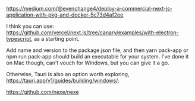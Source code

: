 https://medium.com/@evenchange4/deploy-a-commercial-next-js-application-with-pkg-and-docker-5c73d4af2ee

I think you can use: https://github.com/vercel/next.js/tree/canary/examples/with-electron-typescript, as a starting point.

Add name and version to the package.json file, and then yarn pack-app or npm run pack-app should build an executable for your system. I've done it on Mac though, can't vouch for Windows, but you can give it a go.

Otherwise, Tauri is also an option worth exploring, https://tauri.app/v1/guides/building/windows/.



https://github.com/nexe/nexe

